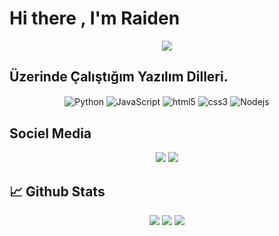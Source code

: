 # Hi there , I'm Raiden


<div align="center">
    <a href="https://discord.com/users/1066089639548563589" title="Discord Profile"><img src="https://lanyard-profile-readme.vercel.app/api/1066089639548563589"></a>
</div>

## Üzerinde Çalıştığım Yazılım Dilleri.

<div align="center">
    <img alt="Python" align="center" src="https://img.shields.io/badge/-Python-660099?style=flat-square&logo=Python&logoColor=white"/>
    <img alt="JavaScript" align="center" src="https://img.shields.io/badge/-Javascript-edb200?style=flat-square&logo=javascript&logoColor=white"/>
    <img alt="html5" align="center" src="https://img.shields.io/badge/-HTML5-E34F26?style=flat-square&logo=html5&logoColor=white"/>
    <img alt="css3" align="center" src="https://img.shields.io/badge/-CSS3-264de4?style=flat-square&logo=css3&logoColor=white"/>
    <img alt="Nodejs" align="center" src="https://img.shields.io/badge/-Nodejs-43853d?style=flat-square&logo=Node.js&logoColor=white"/>
</div>

## Sociel Media

<div align="center">
    <a href="https://discord.com/users/1066089639548563589" target="_blank"><img src="https://shields.io/badge/Raiden-111111.svg?&style=for-the-badge&logo=discord"></a>
    <a href="https://github.com/Schmerzhaften" target="_blank"><img src="https://shields.io/badge/FearlesSs-111111.svg?&style=for-the-badge&logo=github"></a>
</div>

## 📈 Github Stats

<p align="center">
    <imgsrc="https://githubreadmestats.vercel.app/apiusername=Schmerzhaften&show_icons=true&hide_title=true&theme=radical&text_color=FF9DD9&count_private=true&include_all_commits=true"/>
<img src="https://github-readme-stats.vercel.app/api/top-langs/?username=Schmerzhaften&layout=compact&text_color=FF9DD9&title_color=FF9DD9&bg_color=141321&count_private=true&include_all_commits=true&langs_count=10&hide_title=true" />
<img src="https://github-profile-trophy.vercel.app/?username=Schmerzhaften&theme=radical"/>
<img src="https://activity-graph.herokuapp.com/graph?username=Schmerzhaften&bg_color=141321&color=FF9DD9&line=FF9DD9&point=9dffc3"/>
</p>

